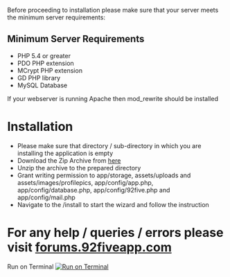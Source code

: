 Before proceeding to installation please make sure that your server meets the minimum server requirements:

## Minimum Server Requirements ##

* PHP 5.4 or greater
* PDO PHP extension
* MCrypt PHP extension
* GD PHP library
* MySQL Database

If your webserver is running Apache then mod_rewrite should be installed

# Installation #

* Please make sure that directory / sub-directory in which you are installing the application is empty
* Download the Zip Archive from [here](http://92fiveapp.com/download)
* Unzip the archive to the prepared directory
* Grant writing permission to app/storage, assets/uploads and assets/images/profilepics, app/config/app.php, app/config/database.php, app/config/92five.php and app/config/mail.php
* Navigate to the /install to start the wizard and follow the instruction

# For any help / queries / errors please visit [forums.92fiveapp.com](http://forums.92fiveapp.com) #

Run on Terminal <a href="https://www.terminal.com/tiny/UUfZvWota2" target="_blank"><img alt="Run on Terminal" src="https://www.terminal.com/run-on-terminal-2x.png" /></a>
